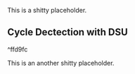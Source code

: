 This is a shitty placeholder.

## Cycle Dectection with DSU

^ffd9fc

This is an another shitty placeholder.